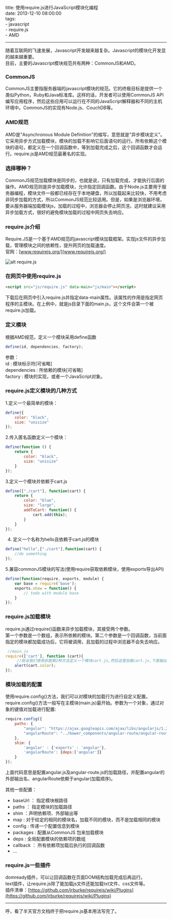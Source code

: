 title: 使用require.js进行JavaScript模块化编程  
date: 2013-12-10 08:00:00  
tags:   
    - javascript    
    - require.js  
    - AMD
    
---

随着互联网的飞速发展，Javascript开发越来越复杂。Javascript的模块化开发显的越来越重要。  
目前，主要的Javascript模块规范共有两种：CommonJS和AMD。

### CommonJS  
CommonJS主要指服务器端的javascript模块的规范。它的终极目标是提供一个类似Python，Ruby和Java标准库。这样的话，开发者可以使用CommonJS API编写应用程序，然后这些应用可以运行在不同的JavaScript解释器和不同的主机环境中。CommonJS的实现有Node.js、CouchDB等。  

### AMD规范  
AMD是"Asynchronous Module Definition"的缩写，意思就是"异步模块定义"。它采用异步方式加载模块，模块的加载不影响它后面语句的运行。所有依赖这个模块的语句，都定义在一个回调函数中，等到加载完成之后，这个回调函数才会运行。require.js是AMD规范最著名的实现。  

### 选择哪种？
CommonJS规范加载模块是同步的，也就是说，只有加载完成，才能执行后面的操作。AMD规范则是异步加载模块，允许指定回调函数。由于Node.js主要用于服务器编程，模块文件一般都已经存在于本地硬盘，所以加载起来比较快，不用考虑非同步加载的方式，所以CommonJS规范比较适用。但是，如果是浏览器环境，要从服务器端加载模块js，加载的过程中，浏览器会停止网页渲。这时就建议采用异步加载方式，很好的避免模块加载的过程中网页失去响应。  

### require.js介绍
Require.JS是一个基于AMD规范的javascript模块加载框架。实现js文件的异步加载，管理模块之间的依赖性，提升网页的加载速度。  
官网：[www.requirejs.org/](www.requirejs.org/)  

![alt require.js](http://7xnv0h.com1.z0.glb.clouddn.com/1756966804728113694.png)  

### 在网页中使用require.js  
```html  
<script src="js/require.js" data-main="js/main"></script>  
```  

下载后在网页中引入require.js并指定data-main属性。该属性的作用是指定网页程序的主模块。在上例中，就是js目录下面的main.js，这个文件会第一个被require.js加载。 

### 定义模块 
根据AMD规范，定义一个模块采用define函数  
```javascript  
define(id, dependencies, factory);  
```  
参数：  
  id : 模块标示符[可省略]  
  dependencies : 所依赖的模块[可省略]  
  factory : 模块的实现，或者一个JavaScript对象。 
  
### require.js定义模块的几种方式 
1.定义一个最简单的模块：  

```javascript    
define({
	color: "black",
	size: "unisize"
}); 

```  


2.传入匿名函数定义一个模块：  

```javascript
define(function () {
	return {
	    color: "black",
	    size: "unisize"
	}
});
```  

3.定义一个模块并依赖于cart.js  

```javascript
define(["./cart"], function(cart) {
    return {
        color: "blue",
        size: "large",
        addToCart: function() {
            cart.add(this);
        }
    }
});
```  

4. 定义一个名称为hello且依赖于cart.js的模块  

```javascript  
define("hello",["./cart"],function(cart) {
    //do something
});  
```  

5.兼容commonJS模块的写法(使用require获取依赖模块，使用exports导出API)  

```javascript  
define(function(require, exports, module) {
    var base = require('base');
    exports.show = function() {
        // todo with module base
    } 
});  
``` 

### require.js加载模块 
require.js通过require()函数来异步加载模块，其接受两个参数。  
第一个参数是一个数组，表示所依赖的模块。第二个参数是一个回调函数，当前面指定的模块都加载成功后，它将被调用，且加载的过程中浏览器不会失去响应。  

```javascript  
 //main.js
require(['cart'], function (cart){
     //假设我们使用前面第2种方法定义一个模块cart.js,然后这里加载cart.js,下面输出"black"
    alert(cart.color);
});  
```  

### 模块加载的配置

使用require.config()方法，我们可以对模块的加载行为进行自定义配置。  
require.config()方法一般写在主模块(main.js)最开始。参数为一个对象，通过对象的键值对加载进行配置:  

```javascript  
require.config({
    paths: {
        "angular": "https://ajax.googleapis.com/ajax/libs/angularjs/1.2.4/angular.min",
        "angularRoute": "../bower_components/angular-route/angular-route"
    },
    shim: {
        'angular' : {'exports' : 'angular'},
        'angularRoute': {deps:['angular']}
    }
});  
``` 

上面代码意思是配置angular.js及angular-route.js的加载路径，并配置angular的外部输出名、angularRoute依赖于angular(加载顺序)。  

其他一些配置：  
* baseUrl ： 指定模块根路径
* paths ： 指定模块的加载路径
* shim ：声明依赖项、外部输出等
* map : 对于给定的相同的模块名，加载不同的模块，而不是加载相同的模块
* config : 传递一个配置信息到模块
* packages : 配置从CommonJS 包来加载模块
* deps : 全局配置模块的依赖项的数组
* callback ： 所有依赖项加载后执行的回调函数
* ...


### require.js一些插件 
domready插件，可以让回调函数在页面DOM结构加载完成后再运行。  
text插件，让require.js除了能加载js文件还能加载txt文件、css文件等。  
插件清单：[https://github.com/jrburke/requirejs/wiki/Plugins](https://github.com/jrburke/requirejs/wiki/Plugins)


---
呼，看了半天官方文档终于把require.js基本用法写完了。

